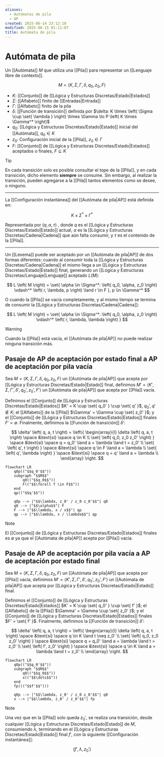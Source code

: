 ```yaml
---
aliases:
  - Autómatas de pila
  - AP
created: 2025-06-14 23:12:10
modified: 2025-06-15 01:11:07
title: Autómata de pila
---
```


# Autómata de pila

Un [[Autómata]] $M$ que utiliza una [[Pila]] para representar un [[Lenguaje libre de contexto]].

$$
M = \left< K, \Sigma, \Gamma, \delta, q_0, z_0, F \right>
$$

- $K$: [[Conjunto]] de [[Lógica y Estructuras Discretas/Estado|Estados]]
- $\Sigma$: [[Alfabeto]] finito de [[Entradas|Entrada]]
- $\Gamma$: [[Alfabeto]] finito de la pila
- $\delta$: [[Función de transición]] definida por $\delta: K \times \left( \Sigma \cup \set{ \lambda } \right) \times \Gamma \to P \left( K \times \Gamma^* \right)$
- $q_0$: [[Lógica y Estructuras Discretas/Estado|Estado]] inicial del [[Autómata]], $q_0 \in K$
- $z_0$: Configuración inicial de la [[Pila]], $z_0 \in \Gamma$
- $F$: [[Conjunto]] de [[Lógica y Estructuras Discretas/Estado|Estados]] aceptados o finales, $F \subseteq K$

> [!tip]
> En cada transición solo es posible consultar el tope de la [[Pila]], y en cada transición, dicho elemento **siempre** se consume. Sin embargo, al realizar la transición, pueden agregarse a la [[Pila]] tantos elementos como se desee, o ninguno.

---

La [[Configuración instantánea]] del [[Autómata de pila|AP]] está definida en:

$$
K \times \Sigma^* \times \Gamma^*
$$

Representada por $\left( q, \alpha, \tau \right)$ , donde $q$ es el [[Lógica y Estructuras Discretas/Estado|Estado]] actual, $\alpha$ es la [[Lógica y Estructuras Discretas/Cadena|Cadena]] que aún falta consumir, y $\tau$ es el contenido de la [[Pila]].

---

Un [[Lexema]] puede ser aceptado por un [[Autómata de pila|AP]] de dos formas diferentes: cuando al consumir toda la [[Lógica y Estructuras Discretas/Cadena|Cadena]] el mismo llega a un [[Lógica y Estructuras Discretas/Estado|Estado]] final, generando un [[Lógica y Estructuras Discretas/Lenguaje|Lenguaje]] aceptado $L \left( M \right)$:

$$
L \left( M \right) = \set{ \alpha \in \Sigma^*: \left( q_0, \alpha, z_0 \right) \vdash^* \left( r, \lambda, p \right) \land r \in F }, p \in \Gamma^*
$$

O cuando la [[Pila]] se vacía completamente, y al mismo tiempo se termina de consumir la [[Lógica y Estructuras Discretas/Cadena|Cadena]]:

$$
L \left( M \right) = \set{ \alpha \in \Sigma^*: \left( q_0, \alpha, z_0 \right) \vdash^* \left( r, \lambda, \lambda \right) }
$$

> [!warning]
> Cuando la [[Pila]] está vacía, el [[Autómata de pila|AP]] no puede realizar ninguna transición más.

## Pasaje de AP de aceptación por estado final a AP de aceptación por pila vacía

Sea $M = \left< K, \Sigma, \Gamma, \delta, q_0, z_0, F \right>$ un [[Autómata de pila|AP]] que acepta por [[Lógica y Estructuras Discretas/Estado|Estado]] final, definimos $M' = \left< K', \Sigma, \Gamma', \delta', q_0', z_0', F' \right>$ un [[Autómata de pila|AP]] que acepta por [[Pila]] vacía.

Definimos el [[Conjunto]] de [[Lógica y Estructuras Discretas/Estado|Estados]] $K' = K \cup \set{ q_0' } \cup \set{ q' }$, $q_0', q' \notin K$; el [[Alfabeto]] de la [[Pila]] $\Gamma' = \Gamma \cup \set{ z_0' }$; y el [[Conjunto]] de [[Lógica y Estructuras Discretas/Estado|Estados]] finales $F' = \emptyset$. Finalmente, definimos la [[Función de transición]] $\delta'$:

$$
\delta' \left( q, a, t \right) =
\left\{
    \begin{array}{l}
        \delta \left( q, a, t \right) \space &\text{si} \space q \in K \\
        \set{ \left( q_0, z_0 z_0' \right) } \space &\text{si} \space q = q_0' \land a = \lambda \land t = z_0' \\
        \set{ \left( q', t \right) } \space &\text{si} \space q \in F \land a = \lambda \\
        \set{ \left( q', \lambda \right) } \space &\text{si} \space q = q' \land a = \lambda \\
    \end{array}
\right.
$$

```mermaid
flowchart LR
    q0p(("$$q_0'$$"))
    subgraph "$$M$$"
        q0(("$$q_0$$"))
        F(("$$\forall f \in F$$"))
    end
    qp(("$$q'$$"))
    
    q0p --> |"$$\lambda, z_0' / z_0 z_0'$$"| q0
    q0 --> |"$$\alpha$$"| F
    F --> |"$$\lambda, x / x$$"| qp
    qp --> |"$$\lambda, x / \lambda$$"| qp
```

> [!note]
> El [[Conjunto]] de [[Lógica y Estructuras Discretas/Estado|Estados]] finales es $\emptyset$ ya que el [[Autómata de pila|AP]] acepta por [[Pila]] vacía.

## Pasaje de AP de aceptación por pila vacía a AP de aceptación por estado final

Sea $M = \left< K, \Sigma, \Gamma, \delta, q_0, z_0, F \right>$ un [[Autómata de pila|AP]] que acepta por [[Pila]] vacía, definimos $M' = \left< K', \Sigma, \Gamma', \delta', q_0', z_0', F' \right>$ un [[Autómata de pila|AP]] que acepta por [[Lógica y Estructuras Discretas/Estado|Estado]] final.

Definimos el [[Conjunto]] de [[Lógica y Estructuras Discretas/Estado|Estados]] $K' = K \cup \set{ q_0' } \cup \set{ f' }$; el [[Alfabeto]] de la [[Pila]] $\Gamma' = \Gamma \cup \set{ z_0' }$; y el [[Conjunto]] de [[Lógica y Estructuras Discretas/Estado|Estados]] finales $F' = \set{ f' }$. Finalmente, definimos la [[Función de transición]] $\delta'$:

$$
\delta' \left( q, a, t \right) =
\left\{
    \begin{array}{l}
        \delta \left( q, a, t \right) \space &\text{si} \space q \in K \land t \neq z_0' \\
        \set{ \left( q_0, z_0 z_0' \right) } \space &\text{si} \space q = q_0' \land a = \lambda \land t = z_0' \\
        \set{ \left( f', z_0' \right) } \space &\text{si} \space q \in K \land a = \lambda \land t = z_0' \\
    \end{array}
\right.
$$

```mermaid
flowchart LR
    q0p(("$$q_0'$$"))
    subgraph "$$M$$"
        q0(("$$q_0$$"))
        x(("$$\dots$$"))
    end
    fp((("$$f'$$")))
    
    q0p --> |"$$\lambda, z_0' / z_0 z_0'$$"| q0
    x --> |"$$\lambda, z_0' / z_0'$$"| fp
```

> [!note]
> Una vez que en la [[Pila]] solo queda $z_0'$, se realiza una transición, desde cualquier [[Lógica y Estructuras Discretas/Estado|Estado]] de $M$, consumiendo $\lambda$, terminando en el [[Lógica y Estructuras Discretas/Estado|Estado]] final $f'$, con la siguiente [[Configuración instantánea]]:
>
> $$
> \left( f', \lambda, z_0' \right)
> $$
